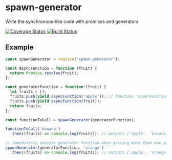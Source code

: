 # spawn-generator
Write the synchronous-like code with promises and generators

[![Coverage Status](https://coveralls.io/repos/github/jaroslav-kubicek/spawn-generator/badge.svg?branch=master)](https://coveralls.io/github/jaroslav-kubicek/spawn-generator?branch=master)
[![Build Status](https://travis-ci.org/romadur-js/romadur.svg?branch=master)](https://travis-ci.org/romadur-js/romadur)

## Example

```js
const spawnGenerator = require('spawn-generator');

const asyncFunction = function (fruit) {
  return Promise.resolve(fruit);
};

const generatorFunction = function*(fruit) {
  let fruits = [];
  fruits.push(yield asyncFunction('apple')); // function "asyncFunction" returns Promise, see above
  fruits.push(yield asyncFunction(fruit));
  return fruits;
};

const functionToCall = spawnGenerator(generatorFunction);

functionToCall('banana')
  .then((fruits) => console.log(fruits)); // outputs ['apple', 'banana']

// immediately execute generator function when passing more than one parameter to spawnGenerator
spawnGenerator(generatorFunction, 'orange')
  .then((fruits) => console.log(fruits)); // outputs ['apple', 'orange']
```

